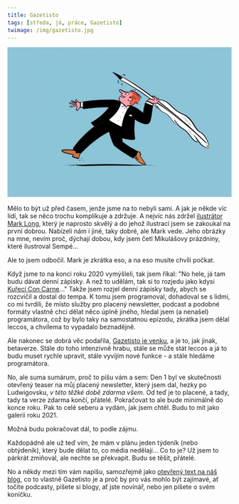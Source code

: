 ```yaml
---
title: Gazetisto
tags: [středa, já, práce, Gazetisto]
twimage: /img/gazetisto.jpg
---
```


![cover](/img/gazetisto.jpg)

Mělo to být už před časem, jenže jsme na to nebyli sami. A jak je někde víc lidí, tak se něco trochu komplikuje a zdržuje. A nejvíc nás zdržel [ilustrátor Mark Long](https://www.marklongillustration.co.uk/), který je naprosto skvělý a do jehož ilustrací jsem se zakoukal na první dobrou. Nabízeli nám i jiné, taky dobré, ale Mark vede. Jeho obrázky na mne, nevím proč, dýchají dobou, kdy jsem četl Mikulášovy prázdniny, které ilustroval Sempé...

Ale to jsem odbočil. Mark je zkrátka eso, a na eso musíte chvíli počkat.

Když jsme to na konci roku 2020 vymýšleli, tak jsem říkal: "No hele, já tam budu dávat denní zápisky. A než to udělám, tak si to rozjedu jako kdysi [Kuřecí Con Carne](https://kcc.misantrop.info/)..." Takže jsem rozjel denní zápisky tady, abych se rozcvičil a dostal do tempa. K tomu jsem programoval, dohadoval se s lidmi, co mi tvrdili, že místo služby pro placený newsletter, podcast a podobné formáty vlastně chci dělat něco úplně jiného, hledal jsem (a nenašel) programátora, což by bylo taky na samostatnou epizodu, zkrátka jsem dělal leccos, a chvílema to vypadalo beznadějně.

Ale nakonec se dobrá věc podařila, [Gazetisto je venku](https://www.mediaguru.cz/clanky/2021/09/zahajuje-gazetisto-sluzba-pro-ceske-tvurce-placeneho-obsahu/), a je to, jak jinak, betaverze. Stále do toho intenzivně hrabu, stále se může stát leccos a já to budu muset rychle upravit, stále vyvíjím nové funkce - a stále hledáme programátora.

No, ale suma sumárum, proč to píšu vám a sem: Den 1 byl ve skutečnosti otevřený teaser na můj placený newsletter, který jsem dal, hezky po Ludwigovsku, _v této těžké době zdarma všem_. Od teď je to placené, a tady, tady ta verze zdarma končí, přátelé. Pokračovat to ale bude minimálně do konce roku. Pak to celé seberu a vydám, jak jsem chtěl. Budu to mít jako galerii roku 2021.

Možná budu pokračovat dál, to podle zájmu.

Každopádně ale už teď vím, že mám v plánu jeden týdeník (nebo obtýdeník), který bude dělat to, co média nedělají... Co to je? Už jsem to párkrát zmiňoval, ale nechte se překvapit. Budu se těšit, přátelé.

No a někdy mezi tím vám napíšu, samozřejmě jako [otevřený text na náš blog](https://blog.gazetisto.com/), co to vlastně Gazetisto je a proč by pro vás mohlo být zajímavé, ať točíte podcasty, píšete si blogy, ať jste novinář, nebo jen píšete o svém koníčku.